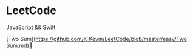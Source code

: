 # LeetCode

JavaScript && Swift



[Two Sum](https://github.com/K-Kevin/LeetCode/blob/master/easy/Two Sum.md)🚀

